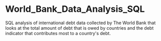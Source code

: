 # World_Bank_Data_Analysis_SQL
SQL analysis of international debt data collected by The World Bank that looks at the total amount of debt that is owed by countries and the debt indicator that contributes most to a country's debt. 
    
